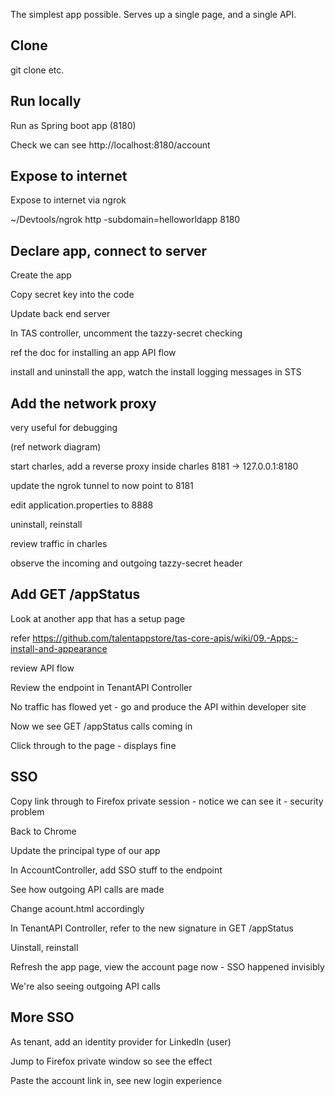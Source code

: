 The simplest app possible. Serves up a single page, and a single API.


Clone
-----
git clone etc.


Run locally
--------
Run as Spring boot app (8180)

Check we can see http://localhost:8180/account


Expose to internet
--------------
Expose to internet via ngrok

~/Devtools/ngrok http -subdomain=helloworldapp 8180


Declare app, connect to server
-------
Create the app

Copy secret key into the code

Update back end server

In TAS controller, uncomment the tazzy-secret checking

ref the doc for installing an app API flow

install and uninstall the app, watch the install logging messages in STS



Add the network proxy
-------------
very useful for debugging

(ref network diagram)

start charles, add a reverse proxy inside charles
	8181 -> 127.0.0.1:8180

update the ngrok tunnel to now point to 8181 

edit application.properties to 8888

uninstall, reinstall

review traffic in charles

observe the incoming and outgoing tazzy-secret header

Add GET /appStatus
--------------
Look at another app that has a setup page 

refer https://github.com/talentappstore/tas-core-apis/wiki/09.-Apps:-install-and-appearance

review API flow

Review the endpoint in TenantAPI Controller

No traffic has flowed yet - go and produce the API within developer site

Now we see GET /appStatus calls coming in

Click through to the page - displays fine


SSO
------
Copy link through to Firefox private session - notice we can see it - security problem

Back to Chrome

Update the principal type of our app

In AccountController, add SSO stuff to the endpoint

See how outgoing API calls are made

Change acount.html accordingly

In TenantAPI Controller, refer to the new signature in GET /appStatus

Uinstall, reinstall

Refresh the app page, view the account page now - SSO happened invisibly

We're also seeing outgoing API calls


More SSO
-------
As tenant, add an identity provider for LinkedIn (user) 

Jump to Firefox private window so see the effect

Paste the account link in, see new login experience


